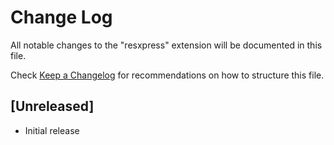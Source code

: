 # Change Log

All notable changes to the "resxpress" extension will be documented in this file.

Check [Keep a Changelog](http://keepachangelog.com/) for recommendations on how to structure this file.

## [Unreleased]

- Initial release